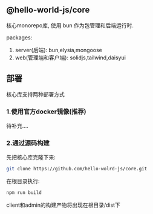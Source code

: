 ## @hello-world-js/core

核心monorepo库, 使用 bun 作为包管理和后端运行时.

packages:

1. server(后端): bun,elysia,mongoose
2. web(管理端和客户端): solidjs,tailwind,daisyui

## 部署

核心库支持两种部署方式

### 1.使用官方docker镜像(推荐)

待补充....

### 2.通过源码构建

先把核心库克隆下来:
```bash
git clone https://github.com/hello-wolrd-js/core.git
```

在根目录执行:
```bash
npm run build
```

client和admin的构建产物将出现在根目录/dist下
